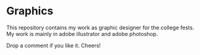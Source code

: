 # Graphics
This repository contains my work as graphic designer for the college fests.
My work is mainly in adobe illustrator and adobe photoshop.

Drop a comment if you like it.
Cheers!
